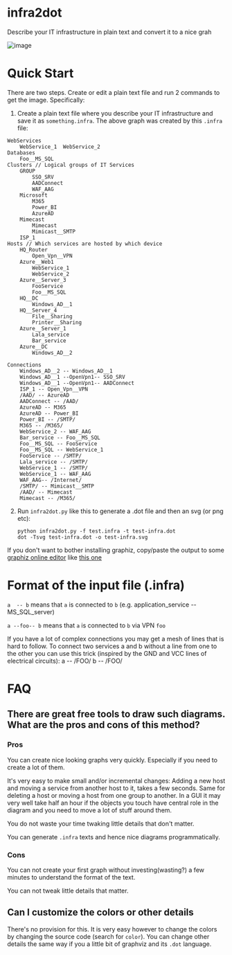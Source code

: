 # infra2dot
Describe your IT infrastructure in plain text and convert it to a nice grah

![image](https://github.com/ndemou/infra2dot/assets/4411400/ea00083e-d46a-449e-b00c-62ed297e2b67)

# Quick Start

There are two steps. Create or edit a plain text file and run 2 commands to get the image. Specifically:

1. Create a plain text file where you describe your IT infrastructure and save it as `something.infra`. The above graph was created by this `.infra` file:

```
WebServices
    WebService_1  WebService_2
Databases
    Foo__MS_SQL
Clusters // Logical groups of IT Services
    GROUP
        SSO_SRV
        AADConnect
        WAF_AAG
    Microsoft
        M365
        Power_BI
        AzureAD
    Mimecast
        Mimecast
        Mimicast__SMTP
    ISP_1
Hosts // Which services are hosted by which device
    HQ_Router
        Open_Vpn__VPN
    Azure__Web1
        WebService_1
        WebService_2
    Azure__Server_3
        FooService
        Foo__MS_SQL
    HQ__DC
        Windows_AD__1
    HQ__Server_4
        File__Sharing
        Printer__Sharing
    Azure__Server_1 
        Lala_service
        Bar_service
    Azure__DC
        Windows_AD__2

Connections 
    Windows_AD__2 -- Windows_AD__1
    Windows_AD__1 --OpenVpn1-- SSO_SRV
    Windows_AD__1 --OpenVpn1-- AADConnect
    ISP_1 -- Open_Vpn__VPN
    /AAD/ -- AzureAD
    AADConnect -- /AAD/
    AzureAD -- M365
    AzureAD -- Power_BI
    Power_BI -- /SMTP/
    M365 -- /M365/
    WebService_2 -- WAF_AAG
    Bar_service -- Foo__MS_SQL
    Foo__MS_SQL -- FooService
    Foo__MS_SQL -- WebService_1
    FooService -- /SMTP/
    Lala_service -- /SMTP/
    WebService_1 -- /SMTP/
    WebService_1 -- WAF_AAG
    WAF_AAG-- /Internet/
    /SMTP/ -- Mimicast__SMTP
    /AAD/ -- Mimecast
    Mimecast -- /M365/
```

2. Run `infra2dot.py` like this to generate a .dot file and then an svg (or png etc):

       python infra2dot.py -f test.infra -t test-infra.dot
       dot -Tsvg test-infra.dot -o test-infra.svg

If you don't want to bother installing graphiz, copy/paste the output to some [graphiz online editor](https://www.google.com/search?q=online+graphiz+editor) like [this one](http://magjac.com/graphviz-visual-editor/) 

# Format of the input file (.infra)

`a  -- b` means that `a` is connected to `b` (e.g. application_service -- MS_SQL_server)

`a --foo-- b` means that `a` is connected to `b` via VPN `foo`

If you have a lot of complex connections you may get a mesh of lines that is
hard to follow. To connect two services a and b without a line from one to the 
other you can use this trick (inspired by the GND and VCC lines of electrical 
circuits):
       a -- /FOO/
       b -- /FOO/

# FAQ

## There are great free tools to draw such diagrams. What are the pros and cons of this method?

### Pros

You can create nice looking graphs very quickly. Especially if you need to create a lot of them. 

It's very easy to make small and/or incremental changes: Adding a new host and moving a service from another host to it, takes a few seconds. Same for deleting a host or moving a host from one group to another. In a GUI it may very well take half an hour if the objects you touch have central role in the diagram and you need to move a lot of stuff around them.

You do not waste your time twaking little details that don't matter.

You can generate `.infra` texts and hence nice diagrams programmatically.

### Cons

You can not create your first graph without investing(wasting?) a few minutes to understand the format of the text. 

You can not tweak little details that matter.

## Can I customize the colors or other details

There's no provision for this. It is very easy however to change the colors by changing the source code (search for `color`). You can change other details the same way if you a little bit of graphviz and its `.dot` language.
